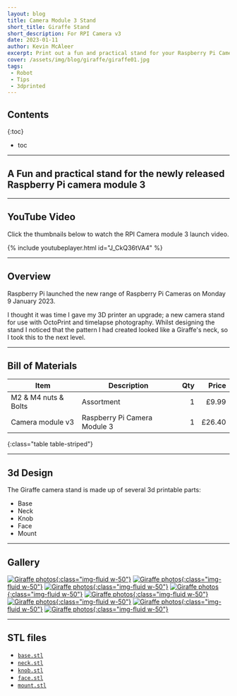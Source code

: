 ```yaml
---
layout: blog
title: Camera Module 3 Stand
short_title: Giraffe Stand
short_description: For RPI Camera v3
date: 2023-01-11
author: Kevin McAleer
excerpt: Print out a fun and practical stand for your Raspberry Pi Camera Module 3
cover: /assets/img/blog/giraffe/giraffe01.jpg
tags:
 - Robot
 - Tips
 - 3dprinted
---
```


## Contents

{:toc}
* toc

---

## A Fun and practical stand for the newly released Raspberry Pi camera module 3

---

## YouTube Video

Click the thumbnails below to watch the RPI Camera module 3 launch video.

{% include youtubeplayer.html id="J_CkQ36tVA4" %}

---

## Overview

Raspberry Pi launched the new range of Raspberry Pi Cameras on Monday 9 January 2023.

I thought it was time I gave my 3D printer an upgrade; a new camera stand for use with OctoPrint and timelapse photography. Whilst designing the stand I noticed that the pattern I had created looked like a Giraffe's neck, so I took this to the next level.

---

## Bill of Materials

Item                 | Description                  | Qty |  Price
---------------------|------------------------------|----:|------:
M2 & M4 nuts & Bolts | Assortment                   |   1 |  £9.99
Camera module v3     | Raspberry Pi Camera Module 3 |   1 | £26.40
{:class="table table-striped"}

---

## 3d Design

The Giraffe camera stand is made up of several 3d printable parts:

* Base
* Neck
* Knob
* Face
* Mount

---

## Gallery

[![Giraffe photos](/assets/img/blog/giraffe/giraffe01.jpg){:class="img-fluid w-50"}](/assets/img/blog/giraffe/giraffe01.jpg)
[![Giraffe photos](/assets/img/blog/giraffe/giraffe02.jpg){:class="img-fluid w-50"}](/assets/img/blog/giraffe/giraffe02.jpg)
[![Giraffe photos](/assets/img/blog/giraffe/giraffe03.jpg){:class="img-fluid w-50"}](/assets/img/blog/giraffe/giraffe03.jpg)
[![Giraffe photos](/assets/img/blog/giraffe/giraffe04.jpg){:class="img-fluid w-50"}](/assets/img/blog/giraffe/giraffe04.jpg)
[![Giraffe photos](/assets/img/blog/giraffe/giraffe05.jpg){:class="img-fluid w-50"}](/assets/img/blog/giraffe/giraffe05.jpg)
[![Giraffe photos](/assets/img/blog/giraffe/giraffe06.jpg){:class="img-fluid w-50"}](/assets/img/blog/giraffe/giraffe06.jpg)
[![Giraffe photos](/assets/img/blog/giraffe/giraffe07.jpg){:class="img-fluid w-50"}](/assets/img/blog/giraffe/giraffe07.jpg)
[![Giraffe photos](/assets/img/blog/giraffe/giraffe08.jpg){:class="img-fluid w-50"}](/assets/img/blog/giraffe/giraffe08.jpg)

---

## STL files

* [`base.stl`](/assets/stl/giraffe/base.stl)
* [`neck.stl`](/assets/stl/giraffe/neck.stl)
* [`knob.stl`](/assets/stl/giraffe/knob.stl)
* [`face.stl`](/assets/stl/giraffe/face.stl)
* [`mount.stl`](/assets/stl/giraffe/mount.stl)
